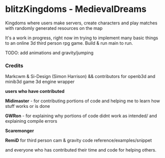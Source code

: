 # blitzKingdoms - MedievalDreams
Kingdoms where users make servers, create characters and play matches with randomly generated resources on the map

It's a work in progress, right now im trying to implement many basic things to an online 3d third person rpg game.
Build & run main to run.

TODO: add animations and gravity/jumping

### Credits
Markcwm & Si-Design (Simon Harrison) && contributors for openb3d and minib3d game 3d engine wrapper
  
  
**users who have contributed**  
  
**Midimaster** - for contributing portions of code and helping me to learn how stuff works or is done  

**GWRon** - for explaining why portions of code didnt work as intended/ and explaining compile errors  
  
**Scaremonger**
  
**RemiD** for third person cam & gravity code reference/examples/snippet  

and everyone who has contributed their time and code for helping others.
